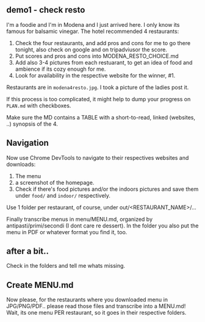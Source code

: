 
## demo1 - check resto

I'm a foodie and I'm in Modena and I just arrived here. I only know its famous for balsamic vinegar.
The hotel recommended 4 restaurants:

1. Check the four restaurants, and add pros and cons for me to go there tonight, also check on google and on tripadviusor the score.
2. Put scores and pros and cons into MODENA_RESTO_CHOICE.md
3. Add also 3-4 pictures from each restuarant, to get an idea of food and ambience if its cozy enough for me.
4. Look for availability in the respective website for the winner, #1.

Restaurants are in `modena4resto.jpg`. I took a picture of the ladies post it.

If this process is too complicated, it might help to dump your progress on `PLAN.md` with checkboxes.

Make sure the MD contains a TABLE with a short-to-read, linked (websites, ..) synopsis of the 4.

## Navigation

Now use Chrome DevTools to navigate to their respectives websites and downloads:
1. The menu
2. a screenshot of the homepage.
3. Check if there's food pictures and/or the indoors pictures and save them under `food/` and `indoor/` respectively.

Use 1 folder per restaurant, of course, under out/<RESTAURANT_NAME>/...

Finally transcribe menus in menu/MENU.md, organized by antipasti/primi/secondi (I dont care re dessert).
In the folder you also put the menu in PDF or whatever format you find it, too.

## after a bit..

Check in the folders and tell me whats missing.


## Create MENU.md

Now please, for the restaurants where you downloaded menu in JPG/PNG/PDF.. please
read those files and transcribe into a MENU.md!
Wait, its one menu PER restaurant, so it goes in their respective folders.

